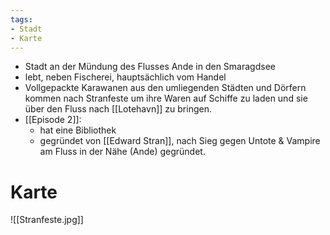 ```yaml
---
tags:
- Stadt
- Karte
---
```


- Stadt an der Mündung des Flusses Ande in den Smaragdsee
- lebt, neben Fischerei, hauptsächlich vom Handel
- Vollgepackte Karawanen aus den umliegenden Städten und Dörfern kommen nach Stranfeste um ihre Waren auf Schiffe zu laden und sie über den Fluss nach [[Lotehavn]] zu bringen.
- [[Episode 2]]: 
	- hat eine Bibliothek
	- gegründet von [[Edward Stran]], nach Sieg gegen Untote & Vampire am Fluss in der Nähe (Ande) gegründet.

# Karte

![[Stranfeste.jpg]]
